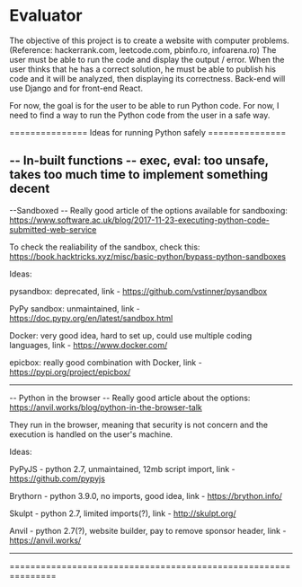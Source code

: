 # Evaluator

The objective of this project is to create a website with computer problems. (Reference: hackerrank.com, leetcode.com, pbinfo.ro, infoarena.ro)
The user must be able to run the code and display the output / error.
When the user thinks that he has a correct solution, he must be able to publish his code and it will be analyzed, then displaying its correctness.
Back-end will use Django and for front-end React.


For now, the goal is for the user to be able to run Python code.
For now, I need to find a way to run the Python code from the user in a safe way.

=============== Ideas for running Python safely ===============

-- In-built functions --
exec, eval: too unsafe, takes too much time to implement something decent
------------------------

--Sandboxed --
Really good article of the options available for sandboxing:
https://www.software.ac.uk/blog/2017-11-23-executing-python-code-submitted-web-service

To check the realiability of the sandbox, check this:
https://book.hacktricks.xyz/misc/basic-python/bypass-python-sandboxes

Ideas:

pysandbox: deprecated, link - https://github.com/vstinner/pysandbox

PyPy sandbox: unmaintained, link - https://doc.pypy.org/en/latest/sandbox.html

Docker: very good idea, hard to set up, could use multiple coding languages, link - https://www.docker.com/

epicbox: really good combination with Docker, link - https://pypi.org/project/epicbox/

--------------

-- Python in the browser --
Really good article about the options:
https://anvil.works/blog/python-in-the-browser-talk

They run in the browser, meaning that security is not concern and the execution is handled on the user's machine.

Ideas:

PyPyJS - python 2.7, unmaintained, 12mb script import, link - https://github.com/pypyjs

Brythorn - python 3.9.0, no imports, good idea, link - https://brython.info/

Skulpt - python 2.7, limited imports(?), link - http://skulpt.org/

Anvil - python 2.7(?), website builder, pay to remove sponsor header, link - https://anvil.works/

---------------------------

===============================================================


